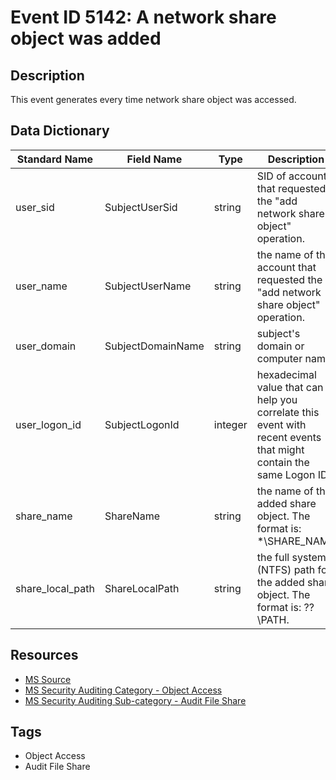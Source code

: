 # Event ID 5142: A network share object was added

## Description
This event generates every time network share object was accessed.

## Data Dictionary
|Standard Name|Field Name|Type|Description|Sample Value|
|---|---|---|---|---|
|user_sid|SubjectUserSid|string|SID of account that requested the "add network share object" operation.|S-1-5-21-3457937927-2839227994-823803824-1104|
|user_name|SubjectUserName|string|the name of the account that requested the "add network share object" operation.|dadmin|
|user_domain|SubjectDomainName|string|subject's domain or computer name.|CONTOSO|
|user_logon_id|SubjectLogonId|integer|hexadecimal value that can help you correlate this event with recent events that might contain the same Logon ID|0x38d12|
|share_name|ShareName|string|the name of the added share object. The format is: \*\SHARE_NAME|\\*\Documents|
|share_local_path|ShareLocalPath|string|the full system (NTFS) path for the added share object. The format is: \??\PATH.|C:\Documents|

## Resources
* [MS Source](https://github.com/MicrosoftDocs/windows-itpro-docs/blob/master/windows/security/threat-protection/auditing/event-5142.md)
* [MS Security Auditing Category - Object Access](https://docs.microsoft.com/en-us/windows/security/threat-protection/auditing/advanced-security-audit-policy-settings#object-access)
* [MS Security Auditing Sub-category - Audit File Share](https://github.com/MicrosoftDocs/windows-itpro-docs/tree/master/windows/security/threat-protection/auditing/audit-file-share.md)

## Tags
* Object Access
* Audit File Share